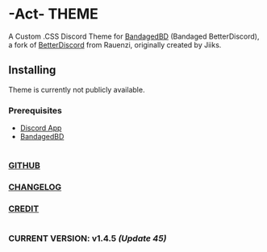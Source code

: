 # -Act- THEME

A Custom .CSS Discord Theme for [BandagedBD](https://rauenzi.github.io/BetterDiscordApp/) (Bandaged BetterDiscord), a fork of [BetterDiscord](https://github.com/Jiiks/BetterDiscordApp) from Rauenzi, originally created by Jiiks. 

## Installing
Theme is currently not publicly available.

### Prerequisites
* [Discord App](https://discordapp.com/download/)
* [BandagedBD](https://rauenzi.github.io/BetterDiscordApp/)

#
### [GITHUB](https://github.com/Actarr/Act/)
### [CHANGELOG](https://actarr.github.io/Act/text/changelog.txt)
### [CREDIT](https://actarr.github.io/Act/text/credit.txt)

#
### __CURRENT VERSION:__ **v1.4.5** *(Update 45)*
